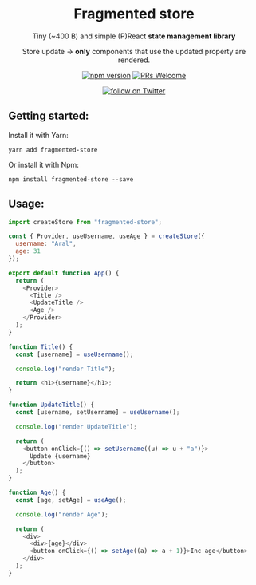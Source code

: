 <h1 align="center">
Fragmented store
</h1>
<p align="center">
    Tiny (~400 B) and simple (P)React <b>state management library</b>
</p>
<p align="center">
    Store update -> <b>only</b> components that use the updated property are rendered.
</p>

<div align="center">

[![npm version](https://badge.fury.io/js/fragmented-store.svg)](https://badge.fury.io/js/fragmented-store)
[![PRs Welcome][badge-prwelcome]][prwelcome]


<a href="https://twitter.com/intent/follow?screen_name=aralroca">
<img src="https://img.shields.io/twitter/follow/aralroca?style=social&logo=twitter"
            alt="follow on Twitter"></a>

</div>

[badge-prwelcome]: https://img.shields.io/badge/PRs-welcome-brightgreen.svg?style=flat-square
[prwelcome]: http://makeapullrequest.com

## Getting started:

Install it with Yarn:

```
yarn add fragmented-store
```

Or install it with Npm:

```
npm install fragmented-store --save
```

## Usage:

```js
import createStore from "fragmented-store";

const { Provider, useUsername, useAge } = createStore({
  username: "Aral",
  age: 31
});

export default function App() {
  return (
    <Provider>
      <Title />
      <UpdateTitle />
      <Age />
    </Provider>
  );
}

function Title() {
  const [username] = useUsername();

  console.log("render Title");

  return <h1>{username}</h1>;
}

function UpdateTitle() {
  const [username, setUsername] = useUsername();

  console.log("render UpdateTitle");

  return (
    <button onClick={() => setUsername((u) => u + "a")}>
      Update {username}
    </button>
  );
}

function Age() {
  const [age, setAge] = useAge();

  console.log("render Age");

  return (
    <div>
      <div>{age}</div>
      <button onClick={() => setAge((a) => a + 1)}>Inc age</button>
    </div>
  );
}
```